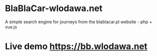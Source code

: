 # BlaBlaCar-wlodawa.net
A simple search engine for journeys from the blablacar.pl website - php + vue.js


# Live demo  https://bb.wlodawa.net
